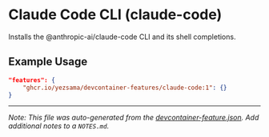 
# Claude Code CLI (claude-code)

Installs the @anthropic-ai/claude-code CLI and its shell completions.

## Example Usage

```json
"features": {
    "ghcr.io/yezsama/devcontainer-features/claude-code:1": {}
}
```





---

_Note: This file was auto-generated from the [devcontainer-feature.json](https://github.com/yezsama/devcontainer-repository/blob/main/src/claude-code/devcontainer-feature.json).  Add additional notes to a `NOTES.md`._
